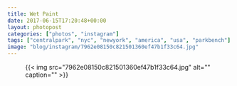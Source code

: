 ```yaml
---
title: Wet Paint
date: 2017-06-15T17:20:48+00:00
layout: photopost
categories: ["photos", "instagram"]
tags: ["centralpark", "nyc", "newyork", "america", "usa", "parkbench"]
image: "blog/instagram/7962e08150c821501360ef47b1f33c64.jpg"
---
```


<figure class="photo photo--square">
  {{< img src="7962e08150c821501360ef47b1f33c64.jpg" alt="" caption="" >}}

</figure>


